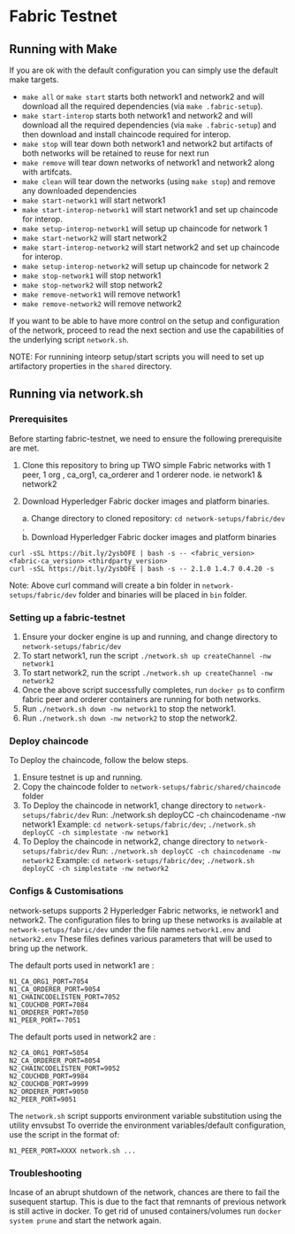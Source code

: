 <!--
 Copyright IBM Corp. All Rights Reserved.

 SPDX-License-Identifier: CC-BY-4.0
 -->
# Fabric Testnet

## Running with Make

If you are ok with the default configuration you can simply use the default make targets.

- `make all` or `make start` starts both network1 and network2 and will download all the required dependencies (via `make .fabric-setup`).
- `make start-interop` starts both network1 and network2 and will download all the required dependencies (via `make .fabric-setup`) and then download and install chaincode required for interop.
- `make stop` will tear down both network1 and network2 but artifacts of both networks will be retained to reuse for next run
- `make remove` will tear down networks of network1 and network2 along with artifcats.
- `make clean` will tear down the networks (using `make stop`) and remove any downloaded dependencies
- `make start-network1` will start network1
- `make start-interop-network1` will start network1 and set up chaincode for interop.
- `make setup-interop-network1` will setup up chaincode for network 1
- `make start-network2` will start network2 
- `make start-interop-network2` will start network2 and set up chaincode for interop.
- `make setup-interop-network2` will setup up chaincode for network 2
- `make stop-network1` will stop network1
- `make stop-network2` will stop network2
- `make remove-network1` will remove network1
- `make remove-network2` will remove network2

If you want to be able to have more control on the setup and configuration of the network, proceed to read the next section and 
use the capabilities of the underlying script `network.sh`.

NOTE: For runnining inteorp setup/start scripts you will need to set up artifactory properties in the `shared` directory. 

## Running via network.sh

### Prerequisites

Before starting fabric-testnet, we need to ensure the following prerequisite are met.

1. Clone this repository to bring up TWO simple Fabric networks with 1 peer, 1 org , ca_org1, ca_orderer and 1 orderer node. ie network1 & network2
2. Download Hyperledger Fabric docker images and platform binaries.

   a. Change directory to cloned repository: `cd network-setups/fabric/dev` . \
   b. Download Hyperledger Fabric docker images and platform binaries

```shell
curl -sSL https://bit.ly/2ysbOFE | bash -s -- <fabric_version> <fabric-ca_version> <thirdparty_version>
curl -sSL https://bit.ly/2ysbOFE | bash -s -- 2.1.0 1.4.7 0.4.20 -s
```

Note: Above curl command will create a bin folder in `network-setups/fabric/dev` folder and binaries will be placed in `bin` folder.

### Setting up a fabric-testnet

1. Ensure your docker engine is up and running, and change directory to `network-setups/fabric/dev`
2. To start network1, run the script `./network.sh up createChannel -nw network1`
3. To start network2, run the script `./network.sh up createChannel -nw network2`
4. Once the above script successfully completes, run `docker ps` to confirm fabric peer and orderer containers are running for both networks.
5. Run `./network.sh down -nw network1` to stop the network1.
6. Run `./network.sh down -nw network2` to stop the network2.

### Deploy chaincode

To Deploy the chaincode, follow the below steps.

1. Ensure testnet is up and running.
2. Copy the chaincode folder to `network-setups/fabric/shared/chaincode` folder
3. To Deploy the chaincode in network1, change directory to `network-setups/fabric/dev` 
   Run: ./network.sh deployCC -ch chaincodename -nw network1 
   Example:
   `cd network-setups/fabric/dev`; `./network.sh deployCC -ch simplestate -nw network1`
4. To Deploy the chaincode in network2, change directory to `network-setups/fabric/dev` 
   Run: `./network.sh deployCC -ch chaincodename -nw network2` 
   Example:
   `cd network-setups/fabric/dev`; `./network.sh deployCC -ch simplestate -nw network2`

### Configs & Customisations
   network-setups supports 2 Hyperledger Fabric networks, ie network1 and network2. 
   The configuration files to bring up these networks is available at `network-setups/fabric/dev` 
   under the file names `network1.env`  and `network2.env` 
   These files defines various parameters that will be used to bring up the network.

   The default ports used in network1 are : 
   ```
   N1_CA_ORG1_PORT=7054 
   N1_CA_ORDERER_PORT=9054 
   N1_CHAINCODELISTEN_PORT=7052 
   N1_COUCHDB_PORT=7084 
   N1_ORDERER_PORT=7050 
   N1_PEER_PORT=-7051 
   ```
   The default ports used in network2 are : 
   
   ```
   N2_CA_ORG1_PORT=5054 
   N2_CA_ORDERER_PORT=8054 
   N2_CHAINCODELISTEN_PORT=9052 
   N2_COUCHDB_PORT=9984 
   N2_COUCHDB_PORT=9999 
   N2_ORDERER_PORT=9050 
   N2_PEER_PORT=9051 
   ```

   The `network.sh` script supports environment variable substitution using the utility envsubst
   To override the environment variables/default configuration, use the script in the format of:
   
   ```
   N1_PEER_PORT=XXXX network.sh ...
   ```

### Troubleshooting
   Incase of an abrupt shutdown of the network, chances are there to fail the susequent startup.
   This is due to the fact that remnants of previous network is still active in docker.
   To get rid of unused containers/volumes run `docker system prune` and start the network again.
